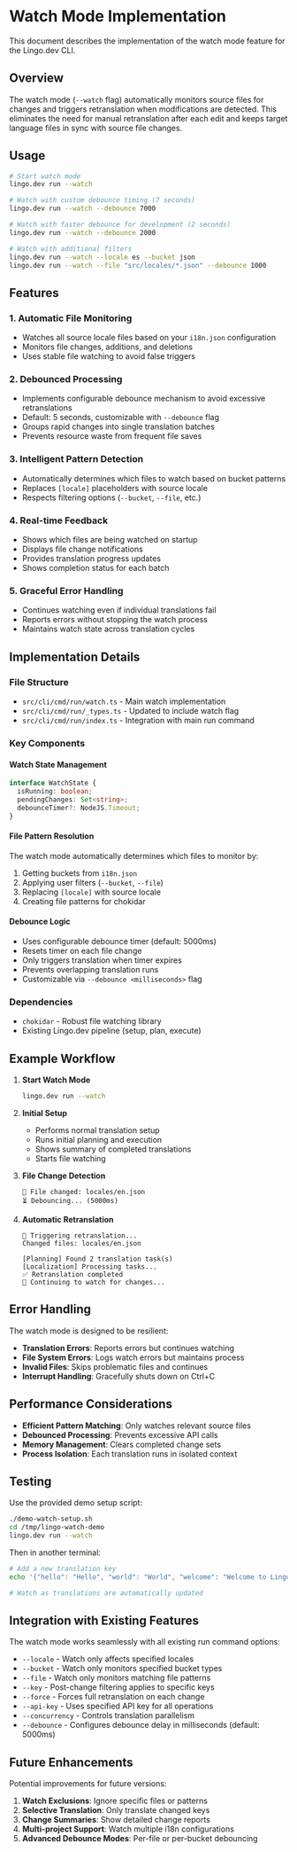 # Watch Mode Implementation

This document describes the implementation of the watch mode feature for the Lingo.dev CLI.

## Overview

The watch mode (`--watch` flag) automatically monitors source files for changes and triggers retranslation when modifications are detected. This eliminates the need for manual retranslation after each edit and keeps target language files in sync with source file changes.

## Usage

```bash
# Start watch mode
lingo.dev run --watch

# Watch with custom debounce timing (7 seconds)
lingo.dev run --watch --debounce 7000

# Watch with faster debounce for development (2 seconds)
lingo.dev run --watch --debounce 2000

# Watch with additional filters
lingo.dev run --watch --locale es --bucket json
lingo.dev run --watch --file "src/locales/*.json" --debounce 1000
```

## Features

### 1. Automatic File Monitoring
- Watches all source locale files based on your `i18n.json` configuration
- Monitors file changes, additions, and deletions
- Uses stable file watching to avoid false triggers

### 2. Debounced Processing
- Implements configurable debounce mechanism to avoid excessive retranslations
- Default: 5 seconds, customizable with `--debounce` flag
- Groups rapid changes into single translation batches
- Prevents resource waste from frequent file saves

### 3. Intelligent Pattern Detection
- Automatically determines which files to watch based on bucket patterns
- Replaces `[locale]` placeholders with source locale
- Respects filtering options (`--bucket`, `--file`, etc.)

### 4. Real-time Feedback
- Shows which files are being watched on startup
- Displays file change notifications
- Provides translation progress updates
- Shows completion status for each batch

### 5. Graceful Error Handling
- Continues watching even if individual translations fail
- Reports errors without stopping the watch process
- Maintains watch state across translation cycles

## Implementation Details

### File Structure
- `src/cli/cmd/run/watch.ts` - Main watch implementation
- `src/cli/cmd/run/_types.ts` - Updated to include watch flag
- `src/cli/cmd/run/index.ts` - Integration with main run command

### Key Components

#### Watch State Management
```typescript
interface WatchState {
  isRunning: boolean;
  pendingChanges: Set<string>;
  debounceTimer?: NodeJS.Timeout;
}
```

#### File Pattern Resolution
The watch mode automatically determines which files to monitor by:
1. Getting buckets from `i18n.json`
2. Applying user filters (`--bucket`, `--file`)
3. Replacing `[locale]` with source locale
4. Creating file patterns for chokidar

#### Debounce Logic
- Uses configurable debounce timer (default: 5000ms)
- Resets timer on each file change
- Only triggers translation when timer expires
- Prevents overlapping translation runs
- Customizable via `--debounce <milliseconds>` flag

### Dependencies
- `chokidar` - Robust file watching library
- Existing Lingo.dev pipeline (setup, plan, execute)

## Example Workflow

1. **Start Watch Mode**
   ```bash
   lingo.dev run --watch
   ```

2. **Initial Setup**
   - Performs normal translation setup
   - Runs initial planning and execution
   - Shows summary of completed translations
   - Starts file watching

3. **File Change Detection**
   ```
   📝 File changed: locales/en.json
   ⏳ Debouncing... (5000ms)
   ```

4. **Automatic Retranslation**
   ```
   🔄 Triggering retranslation...
   Changed files: locales/en.json
   
   [Planning] Found 2 translation task(s)
   [Localization] Processing tasks...
   ✅ Retranslation completed
   👀 Continuing to watch for changes...
   ```

## Error Handling

The watch mode is designed to be resilient:

- **Translation Errors**: Reports errors but continues watching
- **File System Errors**: Logs watch errors but maintains process
- **Invalid Files**: Skips problematic files and continues
- **Interrupt Handling**: Gracefully shuts down on Ctrl+C

## Performance Considerations

- **Efficient Pattern Matching**: Only watches relevant source files
- **Debounced Processing**: Prevents excessive API calls
- **Memory Management**: Clears completed change sets
- **Process Isolation**: Each translation runs in isolated context

## Testing

Use the provided demo setup script:

```bash
./demo-watch-setup.sh
cd /tmp/lingo-watch-demo
lingo.dev run --watch
```

Then in another terminal:
```bash
# Add a new translation key
echo '{"hello": "Hello", "world": "World", "welcome": "Welcome to Lingo.dev", "goodbye": "Goodbye"}' > locales/en.json

# Watch as translations are automatically updated
```

## Integration with Existing Features

The watch mode works seamlessly with all existing run command options:

- `--locale` - Watch only affects specified locales
- `--bucket` - Watch only monitors specified bucket types
- `--file` - Watch only monitors matching file patterns
- `--key` - Post-change filtering applies to specific keys
- `--force` - Forces full retranslation on each change
- `--api-key` - Uses specified API key for all operations
- `--concurrency` - Controls translation parallelism
- `--debounce` - Configures debounce delay in milliseconds (default: 5000ms)

## Future Enhancements

Potential improvements for future versions:

1. **Watch Exclusions**: Ignore specific files or patterns
2. **Selective Translation**: Only translate changed keys
3. **Change Summaries**: Show detailed change reports
4. **Multi-project Support**: Watch multiple i18n configurations
5. **Advanced Debounce Modes**: Per-file or per-bucket debouncing
